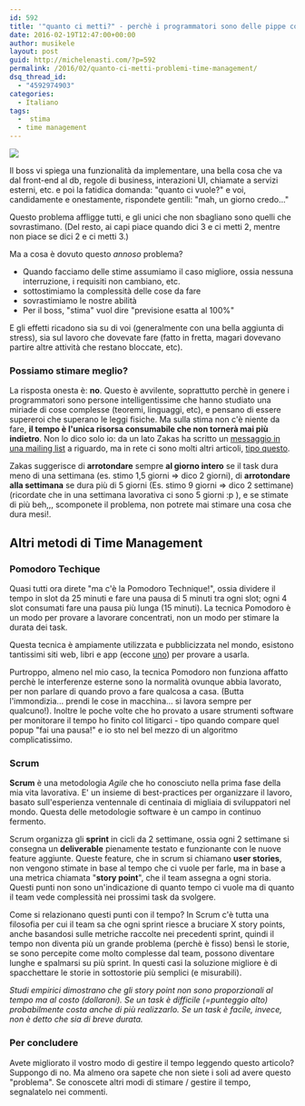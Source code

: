 ```yaml
---
id: 592
title: '"quanto ci metti?" - perchè i programmatori sono delle pippe col time management'
date: 2016-02-19T12:47:00+00:00
author: musikele
layout: post
guid: http://michelenasti.com/?p=592
permalink: /2016/02/quanto-ci-metti-problemi-time-management/
dsq_thread_id:
  - "4592974903"
categories:
  - Italiano
tags:
  -  stima
  - time management
---
```

![](https://i2.wp.com/michelenasti.com/wp-content/uploads/2016/02/time-management.jpg) 

Il boss vi spiega una funzionalità da implementare, una bella cosa che va dal front-end al db, regole di business, interazioni UI, chiamate a servizi esterni, etc. e poi la fatidica domanda: "quanto ci vuole?" e voi, candidamente e onestamente, rispondete gentili: "mah, un giorno credo..."

Questo problema affligge tutti, e gli unici che non sbagliano sono quelli che sovrastimano. (Del resto, ai capi piace quando dici 3 e ci metti 2, mentre non piace se dici 2 e ci metti 3.)

Ma a cosa è dovuto questo _annoso_ problema?

  * Quando facciamo delle stime assumiamo il caso migliore, ossia nessuna interruzione, i requisiti non cambiano, etc.
  * sottostimiamo la complessità delle cose da fare
  * sovrastimiamo le nostre abilità
  * Per il boss, "stima" vuol dire "previsione esatta al 100%"

E gli effetti ricadono sia su di voi (generalmente con una bella aggiunta di stress), sia sul lavoro che dovevate fare (fatto in fretta, magari dovevano partire altre attività che restano bloccate, etc).

### Possiamo stimare meglio?

La risposta onesta è: **no**. Questo è avvilente, soprattutto perchè in genere i programmatori sono persone intelligentissime che hanno studiato una miriade di cose complesse (teoremi, linguaggi, etc), e pensano di essere supereroi che superano le leggi fisiche. Ma sulla stima non c'è niente da fare, **il tempo è l'unica risorsa consumabile che non tornerà mai più indietro**.  Non lo dico solo io: da un lato Zakas ha scritto un [messaggio in una mailing list]({{site.baseurl}}/archives/saved_elements/time_management_zakas.html) a riguardo, ma in rete ci sono molti altri articoli, [tipo questo](http://www.drdobbs.com/architecture-and-design/software-estimation-how-misperceptions-m/240166474?utm_source=NCZOnline+Newsletter&utm_campaign=5afe08eb6f-ncznewsletter&utm_medium=email&utm_term=0_607705c87a-5afe08eb6f-87891737).

Zakas suggerisce di **arrotondare** sempre **al giorno intero** se il task dura meno di una settimana (es. stimo 1,5 giorni => dico 2 giorni), di **arrotondare alla settimana** se dura più di 5 giorni (Es. stimo 9 giorni => dico 2 settimane) (ricordate che in una settimana lavorativa ci sono 5 giorni :p ), e se stimate di più beh,,, scomponete il problema, non potrete mai stimare una cosa che dura mesi!.

## Altri metodi di Time Management

### Pomodoro Techique

Quasi tutti ora direte "ma c'è la Pomodoro Technique!", ossia dividere il tempo in slot da 25 minuti e fare una pausa di 5 minuti tra ogni slot; ogni 4 slot consumati fare una pausa più lunga (15 minuti). La tecnica Pomodoro è un modo per provare a lavorare concentrati, non un modo per stimare la durata dei task.

Questa tecnica è ampiamente utilizzata e pubblicizzata nel mondo, esistono tantissimi siti web, libri e app (eccone [uno](http://tomato-timer.com/)) per provare a usarla.

Purtroppo, almeno nel mio caso, la tecnica Pomodoro non funziona affatto perchè le interferenze esterne sono la normalità ovunque abbia lavorato, per non parlare di quando provo a fare qualcosa a casa. (Butta l'immondizia... prendi le cose in macchina... si lavora sempre per qualcuno!). Inoltre le poche volte che ho provato a usare strumenti software per monitorare il tempo ho finito col litigarci - tipo quando compare quel popup "fai una pausa!" e io sto nel bel mezzo di un algoritmo complicatissimo.

### Scrum

**Scrum** è una metodologia _Agile_ che ho conosciuto nella prima fase della mia vita lavorativa. E' un insieme di best-practices per organizzare il lavoro, basato sull'esperienza ventennale di centinaia di migliaia di sviluppatori nel mondo. Questa delle metodologie software è un campo in continuo fermento.

Scrum organizza gli **sprint** in cicli da 2 settimane, ossia ogni 2 settimane si consegna un **deliverable** pienamente testato e funzionante con le nuove feature aggiunte. Queste feature, che in scrum si chiamano **user stories**, non vengono stimate in base al tempo che ci vuole per farle, ma in base a una metrica chiamata "**story point**", che il team assegna a ogni storia. Questi punti non sono un'indicazione di quanto tempo ci vuole ma di quanto il team vede complessità nei prossimi task da svolgere.

Come si relazionano questi punti con il tempo? In Scrum c'è tutta una filosofia per cui il team sa che ogni sprint riesce a bruciare X story points, anche basandosi sulle metriche raccolte nei precedenti sprint, quindi il tempo non diventa più un grande problema (perchè è fisso) bensì le storie, se sono percepite come molto complesse dal team, possono diventare lunghe e spalmarsi su più sprint. In questi casi la soluzione migliore è di spacchettare le storie in sottostorie più semplici (e misurabili).

_Studi empirici dimostrano che gli story point non sono proporzionali al tempo ma al costo (dollaroni). Se un task è difficile (=punteggio alto) probabilmente costa anche di più realizzarlo. Se un task è facile, invece, non è detto che sia di breve durata._ 

### Per concludere

Avete migliorato il vostro modo di gestire il tempo leggendo questo articolo? Suppongo di no. Ma almeno ora sapete che non siete i soli ad avere questo "problema". Se conoscete altri modi di stimare / gestire il tempo, segnalatelo nei commenti.